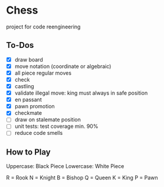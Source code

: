 # Chess
project for code reengineering

## To-Dos

- [X] draw board
- [X] move notation (coordinate or algebraic)
- [X] all piece regular moves
- [X] check
- [X] castling
- [X] validate illegal move: king must always in safe position
- [X] en passant
- [X] pawn promotion
- [X] checkmate
- [ ] draw on stalemate position
- [ ] unit tests: test coverage min. 90%
- [ ] reduce code smells

## How to Play
Uppercase: Black Piece
Lowercase: White Piece

R = Rook
N = Knight
B = Bishop
Q = Queen
K = King
P = Pawn
